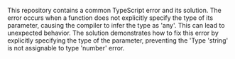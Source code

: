 This repository contains a common TypeScript error and its solution. The error occurs when a function does not explicitly specify the type of its parameter, causing the compiler to infer the type as 'any'. This can lead to unexpected behavior. The solution demonstrates how to fix this error by explicitly specifying the type of the parameter, preventing the 'Type 'string' is not assignable to type 'number' error. 